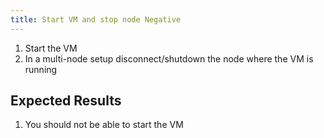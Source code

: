 ```yaml
---
title: Start VM and stop node Negative		
---
```

1. Start the VM
1. In a multi-node setup disconnect/shutdown the node where the VM is running

## Expected Results
1. You should not be able to start the VM
